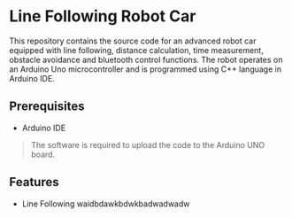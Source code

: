 # Line Following Robot Car
This repository contains the source code for an advanced robot car equipped with line following, distance calculation, time measurement, obstacle avoidance and bluetooth control functions. The robot operates on an Arduino Uno microcontroller and is programmed using C++ language in Arduino IDE.
## Prerequisites
- Arduino IDE
> The software is required to upload the code to the Arduino UNO board.
## Features
- Line Following
  waidbdawkbdwkbadwadwadw
